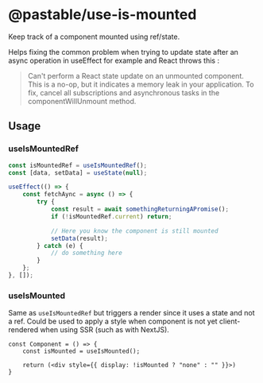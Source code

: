 # @pastable/use-is-mounted

Keep track of a component mounted using ref/state.

Helps fixing the common problem when trying to update state after an async operation in useEffect for example and React throws this :

> Can't perform a React state update on an unmounted component. This is a no-op, but it indicates a memory leak in your application. To fix, cancel all subscriptions and asynchronous tasks in the componentWillUnmount method.

## Usage

### useIsMountedRef

```ts
const isMountedRef = useIsMountedRef();
const [data, setData] = useState(null);

useEffect(() => {
    const fetchAync = async () => {
        try {
            const result = await somethingReturningAPromise();
            if (!isMountedRef.current) return;

            // Here you know the component is still mounted
            setData(result);
        } catch (e) {
            // do something here
        }
    };
}, []);
```

### useIsMounted

Same as `useIsMountedRef` but triggers a render since it uses a state and not a ref.
Could be used to apply a style when component is not yet client-rendered when using SSR (such as with NextJS).

```tsx
const Component = () => {
    const isMounted = useIsMounted();

    return (<div style={{ display: !isMounted ? "none" : "" }}>)
}
```
